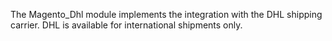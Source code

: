 The Magento_Dhl module implements the integration with the DHL shipping carrier.
DHL is available for international shipments only.
